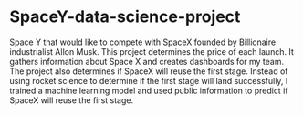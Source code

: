 # SpaceY-data-science-project
Space Y that would like to compete with SpaceX founded by Billionaire industrialist Allon Musk. This project determines the price of each launch. It gathers information about Space X and creates dashboards for my team. The project also determines if SpaceX will reuse the first stage. Instead of using rocket science to determine if the first stage will land successfully,  I trained a machine learning model and used public information to predict if SpaceX will reuse the first stage.
